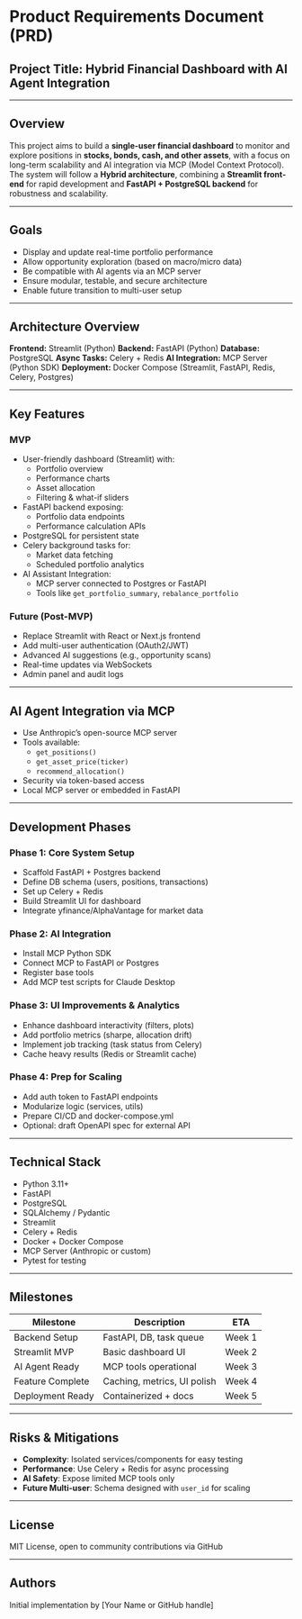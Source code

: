 # Product Requirements Document (PRD)

## Project Title: Hybrid Financial Dashboard with AI Agent Integration

---

## Overview

This project aims to build a **single-user financial dashboard** to monitor and explore positions in **stocks, bonds, cash, and other assets**, with a focus on long-term scalability and AI integration via MCP (Model Context Protocol). The system will follow a **Hybrid architecture**, combining a **Streamlit front-end** for rapid development and **FastAPI + PostgreSQL backend** for robustness and scalability.

---

## Goals

- Display and update real-time portfolio performance
- Allow opportunity exploration (based on macro/micro data)
- Be compatible with AI agents via an MCP server
- Ensure modular, testable, and secure architecture
- Enable future transition to multi-user setup

---

## Architecture Overview

**Frontend:** Streamlit (Python)
**Backend:** FastAPI (Python)
**Database:** PostgreSQL
**Async Tasks:** Celery + Redis
**AI Integration:** MCP Server (Python SDK)
**Deployment:** Docker Compose (Streamlit, FastAPI, Redis, Celery, Postgres)

---

## Key Features

### MVP

- User-friendly dashboard (Streamlit) with:
  - Portfolio overview
  - Performance charts
  - Asset allocation
  - Filtering & what-if sliders
- FastAPI backend exposing:
  - Portfolio data endpoints
  - Performance calculation APIs
- PostgreSQL for persistent state
- Celery background tasks for:
  - Market data fetching
  - Scheduled portfolio analytics
- AI Assistant Integration:
  - MCP server connected to Postgres or FastAPI
  - Tools like `get_portfolio_summary`, `rebalance_portfolio`

### Future (Post-MVP)

- Replace Streamlit with React or Next.js frontend
- Add multi-user authentication (OAuth2/JWT)
- Advanced AI suggestions (e.g., opportunity scans)
- Real-time updates via WebSockets
- Admin panel and audit logs

---

## AI Agent Integration via MCP

- Use Anthropic’s open-source MCP server
- Tools available:
  - `get_positions()`
  - `get_asset_price(ticker)`
  - `recommend_allocation()`
- Security via token-based access
- Local MCP server or embedded in FastAPI

---

## Development Phases

### Phase 1: Core System Setup

- Scaffold FastAPI + Postgres backend
- Define DB schema (users, positions, transactions)
- Set up Celery + Redis
- Build Streamlit UI for dashboard
- Integrate yfinance/AlphaVantage for market data

### Phase 2: AI Integration

- Install MCP Python SDK
- Connect MCP to FastAPI or Postgres
- Register base tools
- Add MCP test scripts for Claude Desktop

### Phase 3: UI Improvements & Analytics

- Enhance dashboard interactivity (filters, plots)
- Add portfolio metrics (sharpe, allocation drift)
- Implement job tracking (task status from Celery)
- Cache heavy results (Redis or Streamlit cache)

### Phase 4: Prep for Scaling

- Add auth token to FastAPI endpoints
- Modularize logic (services, utils)
- Prepare CI/CD and docker-compose.yml
- Optional: draft OpenAPI spec for external API

---

## Technical Stack

- Python 3.11+
- FastAPI
- PostgreSQL
- SQLAlchemy / Pydantic
- Streamlit
- Celery + Redis
- Docker + Docker Compose
- MCP Server (Anthropic or custom)
- Pytest for testing

---

## Milestones

| Milestone | Description | ETA |
|----------|-------------|-----|
| Backend Setup | FastAPI, DB, task queue | Week 1 |
| Streamlit MVP | Basic dashboard UI | Week 2 |
| AI Agent Ready | MCP tools operational | Week 3 |
| Feature Complete | Caching, metrics, UI polish | Week 4 |
| Deployment Ready | Containerized + docs | Week 5 |

---

## Risks & Mitigations

- **Complexity**: Isolated services/components for easy testing
- **Performance**: Use Celery + Redis for async processing
- **AI Safety**: Expose limited MCP tools only
- **Future Multi-user**: Schema designed with `user_id` for scaling

---

## License

MIT License, open to community contributions via GitHub

---

## Authors

Initial implementation by [Your Name or GitHub handle]
